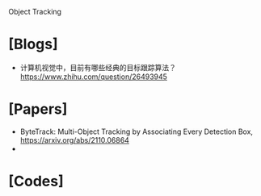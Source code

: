 Object Tracking



# [Blogs]
+ 计算机视觉中，目前有哪些经典的目标跟踪算法？https://www.zhihu.com/question/26493945


# [Papers]
+ ByteTrack: Multi-Object Tracking by Associating Every Detection Box, https://arxiv.org/abs/2110.06864
+ 


# [Codes]
